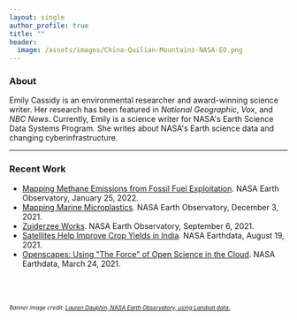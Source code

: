 ```yaml
---
layout: single
author_profile: true
title: ""
header:
  image: /assets/images/China-Quilian-Mountains-NASA-EO.png
---
```


### About
Emily Cassidy is an environmental researcher and award-winning science writer. Her research has been featured in _National Geographic_, _Vox_, and _NBC News_. 
Currently, Emily is a science writer for NASA's Earth Science Data Systems Program. She writes about NASA's Earth science data and changing cyberinfrastructure. 

---
### Recent Work 

- [Mapping Methane Emissions from Fossil Fuel Exploitation](https://earthobservatory.nasa.gov/images/149374/mapping-methane-emissions-from-fossil-fuel-exploitation). NASA Earth Observatory, January 25, 2022.
- [Mapping Marine Microplastics](https://earthobservatory.nasa.gov/images/149163/mapping-marine-microplastics). NASA Earth Observatory, December 3, 2021.
- [Zuiderzee Works](https://earthobservatory.nasa.gov/images/148799/zuiderzee-works). NASA Earth Observatory, September 6, 2021. 
- [Satellites Help Improve Crop Yields in India](https://earthdata.nasa.gov/learn/articles/crop-yields-india). NASA Earthdata, August 19, 2021.
- [Openscapes: Using "The Force" of Open Science in the Cloud](https://earthdata.nasa.gov/learn/articles/openscapes). NASA Earthdata, March 24, 2021.

<br>
<br>
<br>
<font size="1"> <i>Banner image credit: <a href="https://earthobservatory.nasa.gov/images/148234/chinas-red-rocks-and-rainbow-ridges">Lauren Dauphin, NASA Earth Observatory, using Landsat data.</a></i></font> 



[cims]: https://caos.cims.nyu.edu/
[nyu]: https://cims.nyu.edu/
[gfdi]: https://gfdi.fsu.edu/
[bits]: https://www.bits-pilani.ac.in/Goa/


